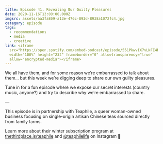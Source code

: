 ```yaml
---
title: Episode 41. Revealing Our Guilty Pleasures
date: 2020-11-16T13:00:00.000Z
imgsrc: assets/aa3fa809-a13e-476c-893d-8938a1072fc4.jpg
category: episode
tags:
  - recommendations
  - media
  - creative
link: <iframe
  src="https://open.spotify.com/embed-podcast/episode/551PkwvIX7vLNFE4RfK70k"
  width="100%" height="232" frameborder="0" allowtransparency="true"
  allow="encrypted-media"></iframe>
---
```

We all have them, and for some reason we’re embarrassed to talk about them… but this week we’re digging deep to share our own guilty pleasures.

Tune in for a fun episode where we expose our secret interests (country music, anyone?) and try to describe why we’re embarrassed to share.



—⁣⁣⁣

This episode is in partnership with Teaphile, a queer woman-owned business focusing on single-origin artisan Chinese teas sourced directly from family farms.

Learn more about their winter subscription program at [thethirdplace.is/teaphile](https://thethirdplace.is/teaphile) and [@teaphilelife](https://www.instagram.com/teaphilelife/?hl=en) on Instagram 🍃